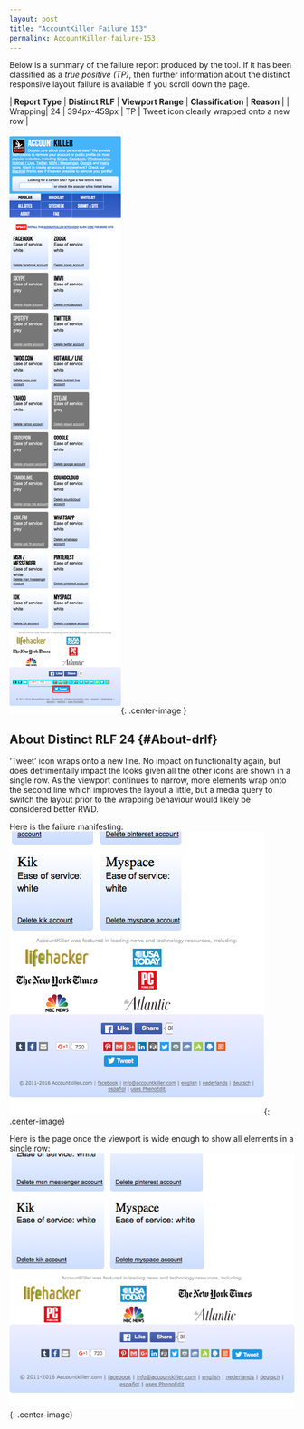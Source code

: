 ```yaml
---
layout: post
title: "AccountKiller Failure 153"
permalink: AccountKiller-failure-153
---
```

Below is a summary of the failure report produced by the tool. If it has been classified as a *true positive (TP)*, then further information about the distinct responsive layout failure is available if you scroll down the page.

| **Report Type** | **Distinct RLF** | **Viewport Range** | **Classification** | **Reason** |
| Wrapping| 24 | 394px-459px | TP | Tweet icon clearly wrapped onto a new row | 

![Screenshot of the fault](../assets/images/AccountKiller/fault153/wrappingWidth426.png){: .center-image }

## About Distinct RLF 24 {#About-drlf}

‘Tweet’ icon wraps onto a new line. No impact on functionality again, but does detrimentally impact the looks given all the other icons are shown in a single row. As the viewport continues to narrow, more elements wrap onto the second line which improves the layout a little, but a media query to switch the layout prior to the wrapping behaviour would likely be considered better RWD.

Here is the failure manifesting:
![Bad](../assets/good-bad/rlf24/bad.png){: .center-image}

Here is the page once the viewport is wide enough to show all elements in a single row:
![OK](../assets/good-bad/rlf24/ok.png){: .center-image}
